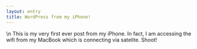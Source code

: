 ```yaml
---
layout: entry
title: WordPress from my iPhone!
---
```


\n    This is my very first ever post from my iPhone. In fact, I am accessing the wifi from my MacBook which is connecting via satelite. Shoot!
  
